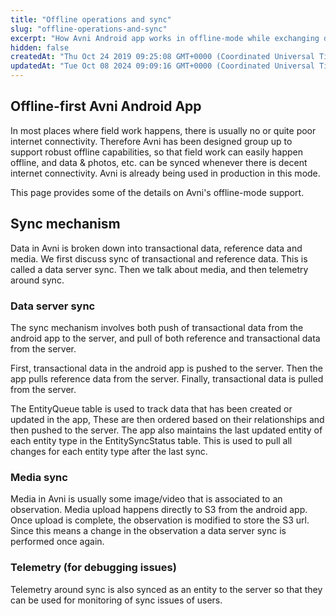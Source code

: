 ```yaml
---
title: "Offline operations and sync"
slug: "offline-operations-and-sync"
excerpt: "How Avni Android app works in offline-mode while exchanging data with Avni server"
hidden: false
createdAt: "Thu Oct 24 2019 09:25:08 GMT+0000 (Coordinated Universal Time)"
updatedAt: "Tue Oct 08 2024 09:09:16 GMT+0000 (Coordinated Universal Time)"
---
```

## Offline-first Avni Android App

In most places where field work happens, there is usually no or quite poor internet connectivity. Therefore Avni has been designed group up to support robust offline capabilities, so that field work can easily happen offline, and data & photos, etc. can be synced whenever there is decent internet connectivity. Avni is already being used in production in this mode.

This page provides some of the details on Avni's offline-mode support. 

## Sync mechanism

Data in Avni is broken down into transactional data, reference data and media. We first discuss sync of transactional and reference data. This is called a data server sync. Then we talk about media, and then telemetry around sync. 

### Data server sync

The sync mechanism involves both push of transactional data from the android app to the server, and pull of both reference and transactional data from the server. 

First, transactional data in the android app is pushed to the server. Then the app pulls reference data from the server. Finally, transactional data is pulled from the server. 

The EntityQueue table is used to track data that has been created or updated in the app, These are then ordered based on their relationships and then pushed to the server. The app also maintains the last updated entity of each entity type in the EntitySyncStatus table. This is used to pull all changes for each entity type after the last sync. 

### Media sync

Media in Avni is usually some image/video that is associated to an observation. Media upload happens directly to S3 from the android app. Once upload is complete, the observation is modified to store the S3 url. Since this means a change in the observation a data server sync is performed once again. 

### Telemetry (for debugging issues)

Telemetry around sync is also synced as an entity to the server so that they can be used for monitoring of sync issues of users.
